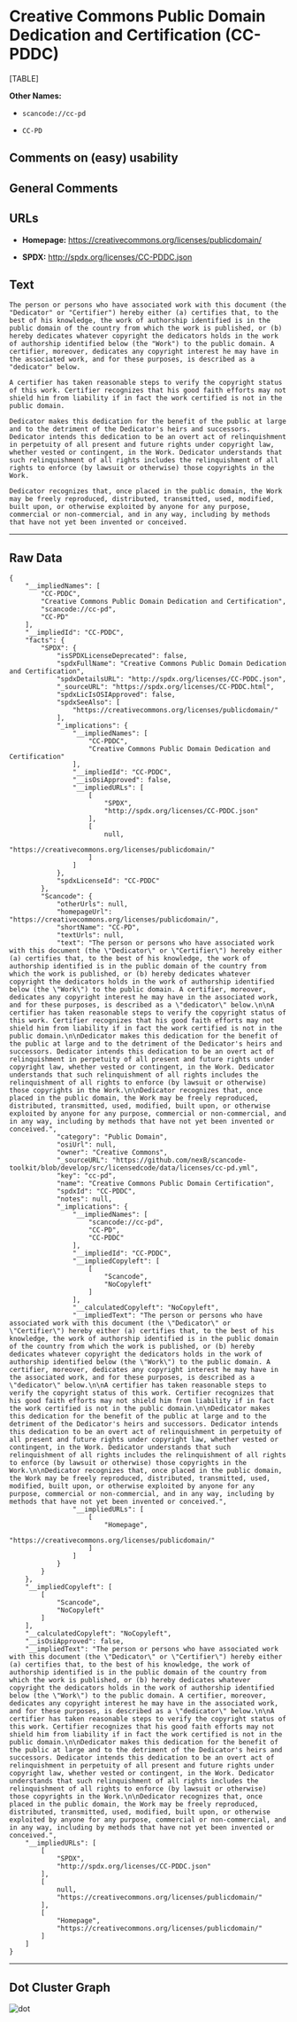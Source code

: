 Creative Commons Public Domain Dedication and Certification (CC-PDDC)
=====================================================================

[TABLE]

**Other Names:**

-   `scancode://cc-pd`

-   `CC-PD`

Comments on (easy) usability
----------------------------

General Comments
----------------

URLs
----

-   **Homepage:** https://creativecommons.org/licenses/publicdomain/

-   **SPDX:** http://spdx.org/licenses/CC-PDDC.json

Text
----

    The person or persons who have associated work with this document (the "Dedicator" or "Certifier") hereby either (a) certifies that, to the best of his knowledge, the work of authorship identified is in the public domain of the country from which the work is published, or (b) hereby dedicates whatever copyright the dedicators holds in the work of authorship identified below (the "Work") to the public domain. A certifier, moreover, dedicates any copyright interest he may have in the associated work, and for these purposes, is described as a "dedicator" below.

    A certifier has taken reasonable steps to verify the copyright status of this work. Certifier recognizes that his good faith efforts may not shield him from liability if in fact the work certified is not in the public domain.

    Dedicator makes this dedication for the benefit of the public at large and to the detriment of the Dedicator's heirs and successors. Dedicator intends this dedication to be an overt act of relinquishment in perpetuity of all present and future rights under copyright law, whether vested or contingent, in the Work. Dedicator understands that such relinquishment of all rights includes the relinquishment of all rights to enforce (by lawsuit or otherwise) those copyrights in the Work.

    Dedicator recognizes that, once placed in the public domain, the Work may be freely reproduced, distributed, transmitted, used, modified, built upon, or otherwise exploited by anyone for any purpose, commercial or non-commercial, and in any way, including by methods that have not yet been invented or conceived.

------------------------------------------------------------------------

Raw Data
--------

    {
        "__impliedNames": [
            "CC-PDDC",
            "Creative Commons Public Domain Dedication and Certification",
            "scancode://cc-pd",
            "CC-PD"
        ],
        "__impliedId": "CC-PDDC",
        "facts": {
            "SPDX": {
                "isSPDXLicenseDeprecated": false,
                "spdxFullName": "Creative Commons Public Domain Dedication and Certification",
                "spdxDetailsURL": "http://spdx.org/licenses/CC-PDDC.json",
                "_sourceURL": "https://spdx.org/licenses/CC-PDDC.html",
                "spdxLicIsOSIApproved": false,
                "spdxSeeAlso": [
                    "https://creativecommons.org/licenses/publicdomain/"
                ],
                "_implications": {
                    "__impliedNames": [
                        "CC-PDDC",
                        "Creative Commons Public Domain Dedication and Certification"
                    ],
                    "__impliedId": "CC-PDDC",
                    "__isOsiApproved": false,
                    "__impliedURLs": [
                        [
                            "SPDX",
                            "http://spdx.org/licenses/CC-PDDC.json"
                        ],
                        [
                            null,
                            "https://creativecommons.org/licenses/publicdomain/"
                        ]
                    ]
                },
                "spdxLicenseId": "CC-PDDC"
            },
            "Scancode": {
                "otherUrls": null,
                "homepageUrl": "https://creativecommons.org/licenses/publicdomain/",
                "shortName": "CC-PD",
                "textUrls": null,
                "text": "The person or persons who have associated work with this document (the \"Dedicator\" or \"Certifier\") hereby either (a) certifies that, to the best of his knowledge, the work of authorship identified is in the public domain of the country from which the work is published, or (b) hereby dedicates whatever copyright the dedicators holds in the work of authorship identified below (the \"Work\") to the public domain. A certifier, moreover, dedicates any copyright interest he may have in the associated work, and for these purposes, is described as a \"dedicator\" below.\n\nA certifier has taken reasonable steps to verify the copyright status of this work. Certifier recognizes that his good faith efforts may not shield him from liability if in fact the work certified is not in the public domain.\n\nDedicator makes this dedication for the benefit of the public at large and to the detriment of the Dedicator's heirs and successors. Dedicator intends this dedication to be an overt act of relinquishment in perpetuity of all present and future rights under copyright law, whether vested or contingent, in the Work. Dedicator understands that such relinquishment of all rights includes the relinquishment of all rights to enforce (by lawsuit or otherwise) those copyrights in the Work.\n\nDedicator recognizes that, once placed in the public domain, the Work may be freely reproduced, distributed, transmitted, used, modified, built upon, or otherwise exploited by anyone for any purpose, commercial or non-commercial, and in any way, including by methods that have not yet been invented or conceived.",
                "category": "Public Domain",
                "osiUrl": null,
                "owner": "Creative Commons",
                "_sourceURL": "https://github.com/nexB/scancode-toolkit/blob/develop/src/licensedcode/data/licenses/cc-pd.yml",
                "key": "cc-pd",
                "name": "Creative Commons Public Domain Certification",
                "spdxId": "CC-PDDC",
                "notes": null,
                "_implications": {
                    "__impliedNames": [
                        "scancode://cc-pd",
                        "CC-PD",
                        "CC-PDDC"
                    ],
                    "__impliedId": "CC-PDDC",
                    "__impliedCopyleft": [
                        [
                            "Scancode",
                            "NoCopyleft"
                        ]
                    ],
                    "__calculatedCopyleft": "NoCopyleft",
                    "__impliedText": "The person or persons who have associated work with this document (the \"Dedicator\" or \"Certifier\") hereby either (a) certifies that, to the best of his knowledge, the work of authorship identified is in the public domain of the country from which the work is published, or (b) hereby dedicates whatever copyright the dedicators holds in the work of authorship identified below (the \"Work\") to the public domain. A certifier, moreover, dedicates any copyright interest he may have in the associated work, and for these purposes, is described as a \"dedicator\" below.\n\nA certifier has taken reasonable steps to verify the copyright status of this work. Certifier recognizes that his good faith efforts may not shield him from liability if in fact the work certified is not in the public domain.\n\nDedicator makes this dedication for the benefit of the public at large and to the detriment of the Dedicator's heirs and successors. Dedicator intends this dedication to be an overt act of relinquishment in perpetuity of all present and future rights under copyright law, whether vested or contingent, in the Work. Dedicator understands that such relinquishment of all rights includes the relinquishment of all rights to enforce (by lawsuit or otherwise) those copyrights in the Work.\n\nDedicator recognizes that, once placed in the public domain, the Work may be freely reproduced, distributed, transmitted, used, modified, built upon, or otherwise exploited by anyone for any purpose, commercial or non-commercial, and in any way, including by methods that have not yet been invented or conceived.",
                    "__impliedURLs": [
                        [
                            "Homepage",
                            "https://creativecommons.org/licenses/publicdomain/"
                        ]
                    ]
                }
            }
        },
        "__impliedCopyleft": [
            [
                "Scancode",
                "NoCopyleft"
            ]
        ],
        "__calculatedCopyleft": "NoCopyleft",
        "__isOsiApproved": false,
        "__impliedText": "The person or persons who have associated work with this document (the \"Dedicator\" or \"Certifier\") hereby either (a) certifies that, to the best of his knowledge, the work of authorship identified is in the public domain of the country from which the work is published, or (b) hereby dedicates whatever copyright the dedicators holds in the work of authorship identified below (the \"Work\") to the public domain. A certifier, moreover, dedicates any copyright interest he may have in the associated work, and for these purposes, is described as a \"dedicator\" below.\n\nA certifier has taken reasonable steps to verify the copyright status of this work. Certifier recognizes that his good faith efforts may not shield him from liability if in fact the work certified is not in the public domain.\n\nDedicator makes this dedication for the benefit of the public at large and to the detriment of the Dedicator's heirs and successors. Dedicator intends this dedication to be an overt act of relinquishment in perpetuity of all present and future rights under copyright law, whether vested or contingent, in the Work. Dedicator understands that such relinquishment of all rights includes the relinquishment of all rights to enforce (by lawsuit or otherwise) those copyrights in the Work.\n\nDedicator recognizes that, once placed in the public domain, the Work may be freely reproduced, distributed, transmitted, used, modified, built upon, or otherwise exploited by anyone for any purpose, commercial or non-commercial, and in any way, including by methods that have not yet been invented or conceived.",
        "__impliedURLs": [
            [
                "SPDX",
                "http://spdx.org/licenses/CC-PDDC.json"
            ],
            [
                null,
                "https://creativecommons.org/licenses/publicdomain/"
            ],
            [
                "Homepage",
                "https://creativecommons.org/licenses/publicdomain/"
            ]
        ]
    }

------------------------------------------------------------------------

Dot Cluster Graph
-----------------

![](../dot/CC-PDDC.svg "dot")